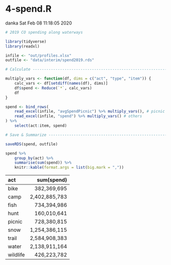 4-spend.R
================
danka
Sat Feb 08 11:18:05 2020

``` r
# 2019 CO spending along waterways

library(tidyverse)
library(readxl)

infile <- "out/profiles.xlsx"
outfile <- "data/interim/spend2019.rds"

# Calculate ---------------------------------------------------------------

multiply_vars <- function(df, dims = c("act", "type", "item")) {
    calc_vars <- df[setdiff(names(df), dims)]
    df$spend <- Reduce(`*`, calc_vars)
    df
}

spend <- bind_rows(
    read_excel(infile, "avgSpendPicnic") %>% multiply_vars(), # picnic
    read_excel(infile, "spend") %>% multiply_vars() # others
) %>%
    select(act:item, spend)

# Save & Summarize --------------------------------------------------------

saveRDS(spend, outfile)

spend %>%
    group_by(act) %>%
    summarise(sum(spend)) %>%
    knitr::kable(format.args = list(big.mark = ","))
```

| act      |    sum(spend) |
| :------- | ------------: |
| bike     |   382,369,695 |
| camp     | 2,402,885,783 |
| fish     |   734,394,986 |
| hunt     |   160,010,641 |
| picnic   |   728,380,815 |
| snow     | 1,254,386,115 |
| trail    | 2,584,908,383 |
| water    | 2,138,911,164 |
| wildlife |   426,223,782 |
